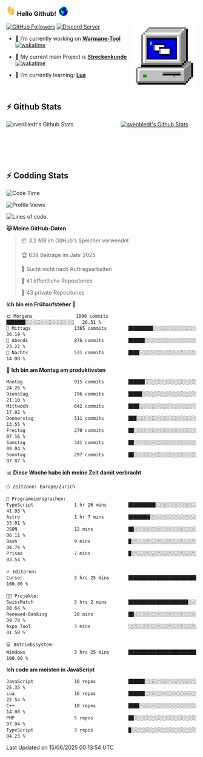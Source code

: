 ### <img src="https://github.com/svenbledt/svenbledt/blob/main/Assets/Hi.gif" height="28" width="24"> **Hello Github!** &nbsp;<img src="https://github.com/svenbledt/svenbledt/blob/main/Assets/Earth.gif" height="24" width="24">
[![GitHub Followers](https://img.shields.io/github/followers/svenbledt?label=Follow&style=flat-squaree&logo=github&labelColor=black&color=black&cacheSeconds=5)](https://github.com/svenbledt)
[![Discord Server](https://img.shields.io/discord/443405445831327754?style=flat-squeree&logo=discord&logoColor=white&label=Trojan%20Rotations%20Server&labelColor=black&color=gray&cacheSeconds=3650)](https://discord.gg/c6GZKjVhxw)
<img align="right" alt="PC GIF" src="https://github.com/svenbledt/svenbledt/blob/main/Assets/PC.gif" width="175" />

<p>

 - 🔭 I’m currently working on **[Warmane-Tool](https://github.com/svenbledt/Warmane-Bot)** [![wakatime](https://wakatime.com/badge/user/eb1cebc0-6a00-4f39-ab37-6770a4331515/project/b1c02622-6489-4920-898c-6e91c5bba727.svg)](https://wakatime.com/badge/user/eb1cebc0-6a00-4f39-ab37-6770a4331515/project/b1c02622-6489-4920-898c-6e91c5bba727)
 - 🔭 My current main Project is **[Streckenkunde](https://github.com/Streckenkunde)** [![wakatime](https://wakatime.com/badge/user/eb1cebc0-6a00-4f39-ab37-6770a4331515/project/8c10f4f0-0d09-4e0e-b526-eec4de9936b6.svg)](https://wakatime.com/badge/user/eb1cebc0-6a00-4f39-ab37-6770a4331515/project/8c10f4f0-0d09-4e0e-b526-eec4de9936b6)

 - 🌱 I’m currently learning: **[Lua](https://www.lua.org/)**
 
</p>

<br>

## :zap: Github Stats

<a href="https://github.com/svenbledt">
  <img align="left" src="https://github-readme-stats.vercel.app/api?username=svenbledt&show_icons=true&title_color=c9d1d9&icon_color=58a6da&text_color=c9d1d9&bg_color=0d1117&hide=issues" alt="svenbledt's Github Stats" width="60%">
 </a>
 <a href="https://github.com/svenbledt">
 <img src="https://github-readme-stats.vercel.app/api/top-langs/?username=svenbledt&show_icons=true&title_color=c9d1d9&icon_color=58a6da&text_color=c9d1d9&bg_color=0d1117" alt="svenbledt's Github Stats" width="35%">
 </a>

<br> <br> <br> <br> 
## :zap: Codding Stats

<!--START_SECTION:waka-->
![Code Time](http://img.shields.io/badge/Code%20Time-685%20hrs%202%20mins-blue)

![Profile Views](http://img.shields.io/badge/Profilansichten-0-blue)

![Lines of code](https://img.shields.io/badge/Seit%20Hallo%20Welt%20habe%20ich%20geschrieben-30.1%20million%20Codezeilen-blue)

**🐱 Meine GitHub-Daten** 

> 📦 3.2 MB im GitHub's Speicher verwendet 
 > 
> 🏆 638 Beiträge im Jahr 2025
 > 
> 🚫 Sucht nicht nach Auftragsarbeiten
 > 
> 📜 41 öffentliche Repositories 
 > 
> 🔑 43 private Repositories 
 > 
**Ich bin ein Frühaufsteher 🐤** 

```text
🌞 Morgens                1000 commits        ███████░░░░░░░░░░░░░░░░░░   26.51 % 
🌆 Mittags                1365 commits        █████████░░░░░░░░░░░░░░░░   36.19 % 
🌃 Abends                 876 commits         ██████░░░░░░░░░░░░░░░░░░░   23.22 % 
🌙 Nachts                 531 commits         ████░░░░░░░░░░░░░░░░░░░░░   14.08 % 
```
📅 **Ich bin am Montag am produktivsten** 

```text
Montag                   915 commits         ██████░░░░░░░░░░░░░░░░░░░   24.26 % 
Dienstag                 796 commits         █████░░░░░░░░░░░░░░░░░░░░   21.10 % 
Mittwoch                 642 commits         ████░░░░░░░░░░░░░░░░░░░░░   17.02 % 
Donnerstag               511 commits         ███░░░░░░░░░░░░░░░░░░░░░░   13.55 % 
Freitag                  270 commits         ██░░░░░░░░░░░░░░░░░░░░░░░   07.16 % 
Samstag                  341 commits         ██░░░░░░░░░░░░░░░░░░░░░░░   09.04 % 
Sonntag                  297 commits         ██░░░░░░░░░░░░░░░░░░░░░░░   07.87 % 
```


📊 **Diese Woche habe ich meine Zeit damit verbracht** 

```text
🕑︎ Zeitzone: Europe/Zurich

💬 Programmiersprachen: 
TypeScript               1 hr 26 mins        ██████████░░░░░░░░░░░░░░░   41.93 % 
Astro                    1 hr 7 mins         ████████░░░░░░░░░░░░░░░░░   33.01 % 
JSON                     12 mins             ██░░░░░░░░░░░░░░░░░░░░░░░   06.11 % 
Bash                     9 mins              █░░░░░░░░░░░░░░░░░░░░░░░░   04.74 % 
Prisma                   7 mins              █░░░░░░░░░░░░░░░░░░░░░░░░   03.54 % 

🔥 Editoren: 
Cursor                   3 hrs 25 mins       █████████████████████████   100.00 % 

🐱‍💻 Projekte: 
SwissMatch               3 hrs 2 mins        ██████████████████████░░░   88.64 % 
Renewed-Banking          20 mins             ██░░░░░░░░░░░░░░░░░░░░░░░   09.78 % 
Axpo Tool                3 mins              ░░░░░░░░░░░░░░░░░░░░░░░░░   01.58 % 

💻 Betriebssystem: 
Windows                  3 hrs 25 mins       █████████████████████████   100.00 % 
```

**Ich code am meisten in JavaScript** 

```text
JavaScript               18 repos            ██████░░░░░░░░░░░░░░░░░░░   25.35 % 
Lua                      16 repos            ██████░░░░░░░░░░░░░░░░░░░   22.54 % 
C++                      10 repos            ████░░░░░░░░░░░░░░░░░░░░░   14.08 % 
PHP                      5 repos             ██░░░░░░░░░░░░░░░░░░░░░░░   07.04 % 
TypeScript               3 repos             █░░░░░░░░░░░░░░░░░░░░░░░░   04.23 % 
```




 Last Updated on 15/06/2025 00:13:54 UTC
<!--END_SECTION:waka-->
